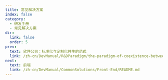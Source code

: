 ```yaml
---
title: 常见解决方案
index: false
category:
  - 研发手册
  - 常见解决方案
dir:
  link: false
  order: 5
prev:
  text: 软件公司：标准化与定制化共生的范式
  link: /zh-cn/DevManual/R&DParadigm/the-paradigm-of-coexistence-between-standardization-and-customization.md
next:
  text: 前端
  link: /zh-cn/DevManual/CommonSolutions/Front-End/README.md
---
```

